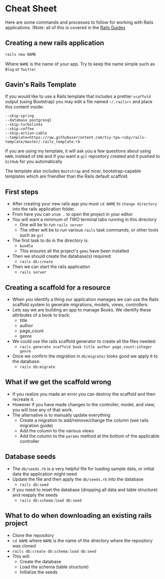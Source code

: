 # Cheat Sheet

Here are some commands and processes to follow for working with Rails applications. (Note: all of this is covered in the [Rails Guides](http://guides.rubyonrails.org)

## Creating a new rails application

```sh
rails new NAME
```

Where `NAME` is the name of your app. Try to keep the name simple such as `Blog` or `Twitter`

## Gavin's Rails Template

If you would like to use a Rails template that includes a prettier `scaffold` output (using Bootstrap) you may edit a file named `~/.railsrc` and place this content inside:

```
--skip-spring
--database postgresql
--skip-turbolinks
--skip-coffee
--skip-action-cable
--template=https://raw.githubusercontent.com/tiy-tpa-ruby/rails-template/master/.rails_template.rb
```

If you are using my template, it will ask you a few questions about using `HAML` instead of `ERB` and if you want a `git` repository created and it pushed to `GitHub` for you automatically

The template also includes `Bootstrap` and nicer, bootstrap-capable templates which are friendlier than the Rails default scaffold.

## First steps

- After creating your new rails app you must `cd NAME` to `change directory` into the rails application folder.
- From here you can `atom .` to open the project in your editor
- You will want a minimum of _TWO_ terminal tabs running in this directory
  - One will be to run `rails server`
  - The other will be to run various `rails` task commands, or other tools such as `git`
- The first task to do in the directory is:
  - `bundle`
  - This ensures all the project's `gems` have been installed
- Then we should create the database(s) required:
  - `rails db:create`
- Then we can start the rails application
  - `rails server`

## Creating a scaffold for a resource

- When you identify a thing our application manages we can use the Rails scaffold system to generate migrations, models, views, controllers.
- Lets say we are building an app to manage Books. We identify these attributes of a book to track:
  - title
  - author
  - page_count
  - genre
- We could use the rails scaffold generator to create all the files needed:
  - `rails generate scaffold book title author page_count:integer genre`
- Once we confirm the migration in `db/migrate/` looks good we apply it to the database:
  - `rails db:migrate`

## What if we get the scaffold wrong

- If you realize you made an error you can destroy the scaffold and then recreate it.
- However if you have made changes to the controller, model, and view, you will lose any of that work.
- The alternative is to manually update everything
  - Create a migration to add/remove/change the column (see rails migration guide)
  - Add the column to the various views
  - Add the column to the `params` method at the bottom of the applicable controller

## Database seeds

- The `db/seeds.rb` is a very helpful file for loading sample data, or initial data the application might need
- Update the file and then apply the `db/seeds.rb` into the database
  - `rails db:seed`
- If you need to reset the database (dropping all data and table structure) and reapply the seeds
  - `rails db:schema:load db:seed`

## What to do when downloading an existing rails project

- Clone the repository
- `cd NAME` where `NAME` is the name of the directory where the repository was cloned
- `rails db:create db:schema:load db:seed`
- This will:
  - Create the database
  - Load the schema (table structure)
  - Initialize the seeds
